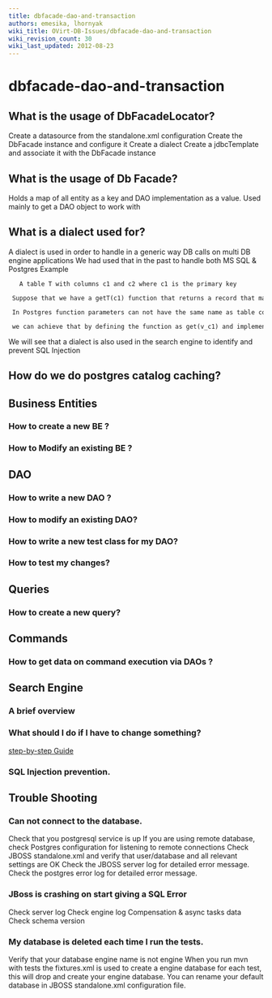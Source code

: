 ```yaml
---
title: dbfacade-dao-and-transaction
authors: emesika, lhornyak
wiki_title: OVirt-DB-Issues/dbfacade-dao-and-transaction
wiki_revision_count: 30
wiki_last_updated: 2012-08-23
---
```


# dbfacade-dao-and-transaction

## What is the usage of DbFacadeLocator?

Create a datasource from the standalone.xml configuration
Create the DbFacade instance and configure it
Create a dialect
Create a jdbcTemplate and associate it with the DbFacade instance

## What is the usage of Db Facade?

Holds a map of all entity as a key and DAO implementation as a value.
Used mainly to get a DAO object to work with

## What is a dialect used for?

A dialect is used in order to handle in a generic way DB calls on multi DB engine applications
We had used that in the past to handle both MS SQL & Postgres
Example

       A table T with columns c1 and c2 where c1 is the primary key
       Suppose that we have a getT(c1) function that returns a record that matches the key
       In Postgres function parameters can not have the same name as table columns so we will have to choose another name for c1 parameter.
       we can achieve that by defining the function as get(v_c1) and implementing getParamNamePrefix in the PostgresDbEngineDialect to add the "v_" prefix.

We will see that a dialect is also used in the search engine to identify and prevent SQL Injection

## How do we do postgres catalog caching?

## Business Entities

### How to create a new BE ?

### How to Modify an existing BE ?

## DAO

### How to write a new DAO ?

### How to modify an existing DAO?

### How to write a new test class for my DAO?

### How to test my changes?

## Queries

### How to create a new query?

## Commands

### How to get data on command execution via DAOs ?

## Search Engine

### A brief overview

### What should I do if I have to change something?

[step-by-step Guide](http://wiki.ovirt.org/wiki/Development/Introducing_Entity_Search)

### SQL Injection prevention.

## Trouble Shooting

### Can not connect to the database.

Check that you postgresql service is up
If you are using remote database, check Postgres configuration for listening to remote connections
Check JBOSS standalone.xml and verify that user/database
 and all relevant settings are OK
Check the JBOSS server log for detailed error message. Check the postgres error log for detailed error message.

### JBoss is crashing on start giving a SQL Error

Check server log Check engine log Compensation & async tasks data Check schema version

### My database is deleted each time I run the tests.

Verify that your database engine name is not engine
When you run mvn with tests the fixtures.xml is used to create a engine database for each test, this will drop and create your engine database.
You can rename your default database in JBOSS standalone.xml configuration file.

